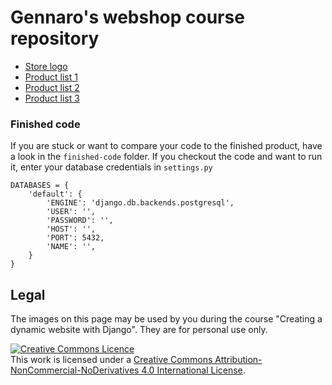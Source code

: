 # Gennaro's webshop course repository

- [Store logo](logo/)
- [Product list 1](products/productlist1.md)
- [Product list 2](products/productlist2.md)
- [Product list 3](products/productlist3.md)

### Finished code

If you are stuck or want to compare your code to the finished product, have a look in the `finished-code` folder. If you checkout the code and want to run it, enter your database credentials in `settings.py`

```
DATABASES = {
    'default': {
        'ENGINE': 'django.db.backends.postgresql',
        'USER': '',
        'PASSWORD': '',
        'HOST': '',
        'PORT': 5432,
        'NAME': '',
    }
}
```

## Legal

The images on this page may be used by you during the course "Creating a dynamic website with Django". They are for personal use only.

<a rel="license" href="http://creativecommons.org/licenses/by-nc-nd/4.0/"><img alt="Creative Commons Licence" style="border-width:0" src="https://i.creativecommons.org/l/by-nc-nd/4.0/88x31.png" /></a><br />This work is licensed under a <a rel="license" href="http://creativecommons.org/licenses/by-nc-nd/4.0/">Creative Commons Attribution-NonCommercial-NoDerivatives 4.0 International License</a>.
